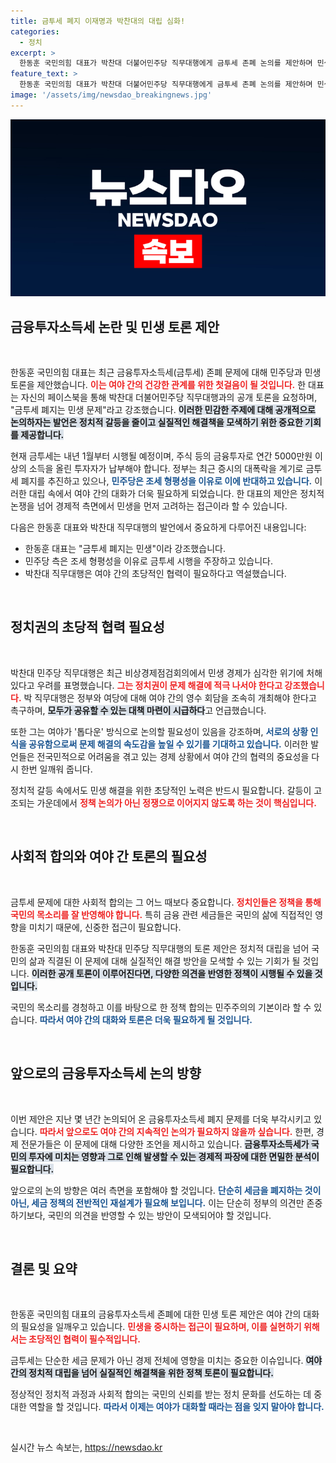 ```yaml
---
title: 금투세 폐지 이재명과 박찬대의 대립 심화!
categories:
  - 정치
excerpt: >
  한동훈 국민의힘 대표가 박찬대 더불어민주당 직무대행에게 금투세 존폐 논의를 제안하며 민생 문제 해결을 촉구했습니다. 양당의 공개 토론이 경제 위기 극복의 새로운 전환점이 될까? 클릭해 자세히 알아보세요!
feature_text: >
  한동훈 국민의힘 대표가 박찬대 더불어민주당 직무대행에게 금투세 존폐 논의를 제안하며 민생 문제 해결을 촉구했습니다. 양당의 공개 토론이 경제 위기 극복의 새로운 전환점이 될까? 클릭해 자세히 알아보세요!
image: '/assets/img/newsdao_breakingnews.jpg'
---
```


<p><img src="/assets/img/newsdao_breakingnews.jpg" alt="implanttips 속보" /></p>

<h2 data-ke-size="size26">금융투자소득세 논란 및 민생 토론 제안</h2>

<p data-ke-size="size16">&nbsp;</p>

<p>한동훈 국민의힘 대표는 최근 금융투자소득세(금투세) 존폐 문제에 대해 민주당과 민생 토론을 제안했습니다. <b><span style="color: #ee2323;">이는 여야 간의 건강한 관계를 위한 첫걸음이 될 것입니다.</span></b> 한 대표는 자신의 페이스북을 통해 박찬대 더불어민주당 직무대행과의 공개 토론을 요청하며, "금투세 폐지는 민생 문제"라고 강조했습니다. <b><span style="background-color: #21538527;">이러한 민감한 주제에 대해 공개적으로 논의하자는 발언은 정치적 갈등을 줄이고 실질적인 해결책을 모색하기 위한 중요한 기회를 제공합니다.</span></b></p>

<p>현재 금투세는 내년 1월부터 시행될 예정이며, 주식 등의 금융투자로 연간 5000만원 이상의 소득을 올린 투자자가 납부해야 합니다. 정부는 최근 증시의 대폭락을 계기로 금투세 폐지를 추진하고 있으나, <b><span style="color: #1a5490;">민주당은 조세 형평성을 이유로 이에 반대하고 있습니다.</span></b> 이러한 대립 속에서 여야 간의 대화가 더욱 필요하게 되었습니다. 한 대표의 제안은 정치적 논쟁을 넘어 경제적 측면에서 민생을 먼저 고려하는 접근이라 할 수 있습니다.</p>

<p>다음은 한동훈 대표와 박찬대 직무대행의 발언에서 중요하게 다루어진 내용입니다:</p>

<ul>
    <li>한동훈 대표는 "금투세 폐지는 민생"이라 강조했습니다.</li>
    <li>민주당 측은 조세 형평성을 이유로 금투세 시행을 주장하고 있습니다.</li>
    <li>박찬대 직무대행은 여야 간의 초당적인 협력이 필요하다고 역설했습니다.</li>
</ul>

<p data-ke-size="size16">&nbsp;</p>

<h2 data-ke-size="size26">정치권의 초당적 협력 필요성</h2>

<p data-ke-size="size16">&nbsp;</p>

<p>박찬대 민주당 직무대행은 최근 비상경제점검회의에서 민생 경제가 심각한 위기에 처해 있다고 우려를 표명했습니다. <b><span style="color: #ee2323;">그는 정치권이 문제 해결에 적극 나서야 한다고 강조했습니다.</span></b> 박 직무대행은 정부와 여당에 대해 여야 간의 영수 회담을 조속히 개최해야 한다고 촉구하며, <b><span style="background-color: #21538527;">모두가 공유할 수 있는 대책 마련이 시급하다</span></b>고 언급했습니다.</p>

<p>또한 그는 여야가 '톱다운' 방식으로 논의할 필요성이 있음을 강조하며, <b><span style="color: #1a5490;">서로의 상황 인식을 공유함으로써 문제 해결의 속도감을 높일 수 있기를 기대하고 있습니다.</span></b> 이러한 발언들은 전국민적으로 어려움을 겪고 있는 경제 상황에서 여야 간의 협력의 중요성을 다시 한번 일깨워 줍니다. </p>

<p>정치적 갈등 속에서도 민생 해결을 위한 초당적인 노력은 반드시 필요합니다. 갈등이 고조되는 가운데에서 <b><span style="color: #ee2323;">정책 논의가 아닌 정쟁으로 이어지지 않도록 하는 것이 핵심입니다.</span></b></p>

<p data-ke-size="size16">&nbsp;</p>

<h2 data-ke-size="size26">사회적 합의와 여야 간 토론의 필요성</h2>

<p data-ke-size="size16">&nbsp;</p>

<p>금투세 문제에 대한 사회적 합의는 그 어느 때보다 중요합니다. <b><span style="color: #ee2323;">정치인들은 정책을 통해 국민의 목소리를 잘 반영해야 합니다.</span></b> 특히 금융 관련 세금들은 국민의 삶에 직접적인 영향을 미치기 때문에, 신중한 접근이 필요합니다.  </p>

<p>한동훈 국민의힘 대표와 박찬대 민주당 직무대행의 토론 제안은 정치적 대립을 넘어 국민의 삶과 직결된 이 문제에 대해 실질적인 해결 방안을 모색할 수 있는 기회가 될 것입니다. <b><span style="background-color: #21538527;">이러한 공개 토론이 이루어진다면, 다양한 의견을 반영한 정책이 시행될 수 있을 것입니다.</span></b>  </p>

<p>국민의 목소리를 경청하고 이를 바탕으로 한 정책 합의는 민주주의의 기본이라 할 수 있습니다. <b><span style="color: #1a5490;">따라서 여야 간의 대화와 토론은 더욱 필요하게 될 것입니다.</span></b></p>

<p data-ke-size="size16">&nbsp;</p> 

<h2 data-ke-size="size26">앞으로의 금융투자소득세 논의 방향</h2>

<p data-ke-size="size16">&nbsp;</p>

<p>이번 제안은 지난 몇 년간 논의되어 온 금융투자소득세 폐지 문제를 더욱 부각시키고 있습니다. <b><span style="color: #ee2323;">따라서 앞으로도 여야 간의 지속적인 논의가 필요하지 않을까 싶습니다.</span></b> 한편, 경제 전문가들은 이 문제에 대해 다양한 조언을 제시하고 있습니다. <b><span style="background-color: #21538527;">금융투자소득세가 국민의 투자에 미치는 영향과 그로 인해 발생할 수 있는 경제적 파장에 대한 면밀한 분석이 필요합니다.</span></b></p>

<p>앞으로의 논의 방향은 여러 측면을 포함해야 할 것입니다. <b><span style="color: #1a5490;">단순히 세금을 폐지하는 것이 아닌, 세금 정책의 전반적인 재설계가 필요해 보입니다.</span></b> 이는 단순히 정부의 의견만 존중하기보다, 국민의 의견을 반영할 수 있는 방안이 모색되어야 할 것입니다.</p>

<p data-ke-size="size16">&nbsp;</p>

<h2 data-ke-size="size26">결론 및 요약</h2>

<p data-ke-size="size16">&nbsp;</p>

<p>한동훈 국민의힘 대표의 금융투자소득세 존폐에 대한 민생 토론 제안은 여야 간의 대화의 필요성을 일깨우고 있습니다. <b><span style="color: #ee2323;">민생을 중시하는 접근이 필요하며, 이를 실현하기 위해서는 초당적인 협력이 필수적입니다.</span></b>  </p>

<p>금투세는 단순한 세금 문제가 아닌 경제 전체에 영향을 미치는 중요한 이슈입니다. <b><span style="background-color: #21538527;">여야 간의 정치적 대립을 넘어 실질적인 해결책을 위한 정책 토론이 필요합니다.</span></b> </p>

<p>정상적인 정치적 과정과 사회적 합의는 국민의 신뢰를 받는 정치 문화를 선도하는 데 중대한 역할을 할 것입니다. <b><span style="color: #1a5490;">따라서 이제는 여야가 대화할 때라는 점을 잊지 말아야 합니다.</span></b></p>

<p data-ke-size="size16">&nbsp;</p>
실시간 뉴스 속보는, <a href="https://newsdao.kr" rel="dofollow">https://newsdao.kr</a>


